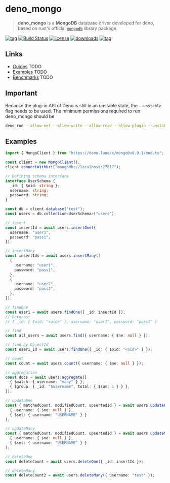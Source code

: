 # deno_mongo

> **deno_mongo** is a **MongoDB** database driver developed for deno, based on rust's official [`mongodb`](https://crates.io/crates/mongodb) library package.

[![tag](https://img.shields.io/github/tag/manyuanrong/deno_mongo.svg)](https://github.com/manyuanrong/deno_mongo/releases)
[![Build Status](https://github.com/manyuanrong/deno_mongo/workflows/ci/badge.svg?branch=master)](https://github.com/manyuanrong/deno_mongo/actions)
[![license](https://img.shields.io/github/license/manyuanrong/deno_mongo.svg)](https://github.com/manyuanrong/deno_mongo)
[![downloads](https://img.shields.io/github/downloads/manyuanrong/deno_mongo/total)](https://github.com/manyuanrong/deno_mongo)
[![tag](https://img.shields.io/badge/deno-v1.0.5-green.svg)](https://github.com/denoland/deno)

## Links

- [Guides]() TODO
- [Examples]() TODO
- [Benchmarks]() TODO

## Important

Because the plug-in API of Deno is still in an unstable state, the `--unstable` flag needs to be used. The minimum permissions required to run deno_mongo should be

```sh
deno run --allow-net --allow-write --allow-read --allow-plugin --unstable xxx.ts
```

## Examples

```ts
import { MongoClient } from "https://deno.land/x/mongo@v0.9.1/mod.ts";

const client = new MongoClient();
client.connectWithUri("mongodb://localhost:27017");

// Defining schema interface
interface UserSchema {
  _id: { $oid: string };
  username: string;
  password: string;
}

const db = client.database("test");
const users = db.collection<UserSchema>("users");

// insert
const insertId = await users.insertOne({
  username: "user1",
  password: "pass1",
});

// insertMany
const insertIds = await users.insertMany([
  {
    username: "user1",
    password: "pass1",
  },
  {
    username: "user2",
    password: "pass2",
  },
]);

// findOne
const user1 = await users.findOne({ _id: insertId });
// Returns:
// { _id: { $oid: "<oid>" }, username: "user1", password: "pass1" }

// find
const all_users = await users.find({ username: { $ne: null } });

// find by ObjectId
const user1_id = await users.findOne({ _id: { $oid: "<oid>" } });

// count
const count = await users.count({ username: { $ne: null } });

// aggregation
const docs = await users.aggregate([
  { $match: { username: "many" } },
  { $group: { _id: "$username", total: { $sum: 1 } } },
]);

// updateOne
const { matchedCount, modifiedCount, upsertedId } = await users.updateOne(
  { username: { $ne: null } },
  { $set: { username: "USERNAME" } }
);

// updateMany
const { matchedCount, modifiedCount, upsertedId } = await users.updateMany(
  { username: { $ne: null } },
  { $set: { username: "USERNAME" } }
);

// deleteOne
const deleteCount = await users.deleteOne({ _id: insertId });

// deleteMany
const deleteCount2 = await users.deleteMany({ username: "test" });
```
